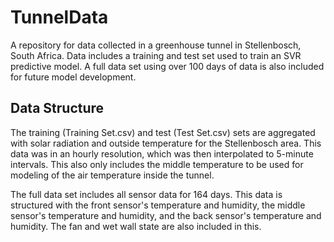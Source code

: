 # TunnelData
A repository for data collected in a greenhouse tunnel in Stellenbosch, South Africa. Data includes a training and test set used to train an SVR predictive model. A full data set using over 100 days of data is also included for future model development. 

## Data Structure
The training (Training Set.csv) and test (Test Set.csv) sets are aggregated with solar radiation and outside temperature for the Stellenbosch area. This data was in an hourly resolution, which was then interpolated to 5-minute intervals. This also only includes the middle temperature to be used for modeling of the air temperature inside the tunnel.

The full data set includes all sensor data for 164 days. This data is structured with the front sensor's temperature and humidity, the middle sensor's temperature and humidity, and the back sensor's temperature and humidity. The fan and wet wall state are also included in this.
